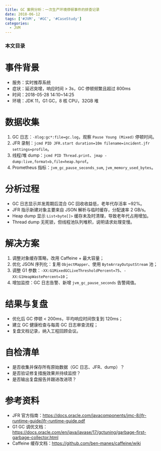 ```yaml
---
title: GC 案例分析：一次生产环境停顿事件的排查记录
date: 2018-06-12
tags: ['#JVM', '#GC', '#CaseStudy']
categories:
  - JVM
---
```


### 本文目录
<!-- toc -->

# 事件背景
- 服务：实时推荐系统
- 症状：延迟突增，响应时间 > 3s，GC 停顿频繁且超过 800ms
- 时间：2018-05-28 14:10~14:25
- 环境：JDK 11，G1 GC，8 核 CPU，32GB 堆

# 数据收集
1. GC 日志：`-Xlog:gc*:file=gc.log`，观察 `Pause Young (Mixed)` 停顿时间。
2. JFR 录制：`jcmd PID JFR.start duration=10m filename=incident.jfr settings=profile`。
3. 线程/堆 dump：`jcmd PID Thread.print`、`jmap -dump:live,format=b,file=heap.hprof`。
4. Prometheus 指标：`jvm_gc_pause_seconds_sum`, `jvm_memory_used_bytes`。

# 分析过程
- GC 日志显示并发周期后混合 GC 回收收益低，老年代存活率 ~92%。
- JFR 指示新建对象主要来自 JSON 解析与临时缓存，分配速率 2 GB/s。
- Heap dump 显示 `List<byte[]>` 缓存未及时清理，导致老年代占用增加。
- Thread dump 无死锁，但线程池队列堆积，说明请求处理变慢。

# 解决方案
1. 调整对象缓存策略，改用 Caffeine + 最大容量；
2. 优化 JSON 序列化：复用 `ObjectMapper`、使用 `ByteArrayOutputStream` 池；
3. 调整 G1 参数：`-XX:G1MixedGCLiveThresholdPercent=75`、`-XX:G1HeapWastePercent=10`；
4. 增加监控：GC 日志告警、新增 `jvm_gc_pause_seconds` 告警阈值。

# 结果与复盘
- 优化后 GC 停顿 < 200ms，平均响应时间恢复到 120ms；
- 建立 GC 健康检查与每周 GC 日志审查流程；
- 复盘文档记录，纳入工程回顾会议。

# 自检清单
- 是否收集并保存所有原始数据（GC 日志、JFR、dump）？
- 是否验证修复措施效果并持续监控？
- 是否输出复盘报告并跟进改进项？

# 参考资料
- JFR 官方指南：https://docs.oracle.com/javacomponents/jmc-8/jfr-runtime-guide/jfr-runtime-guide.pdf
- G1 GC 调优文档：https://docs.oracle.com/en/java/javase/17/gctuning/garbage-first-garbage-collector.html
- Caffeine 缓存文档：https://github.com/ben-manes/caffeine/wiki
